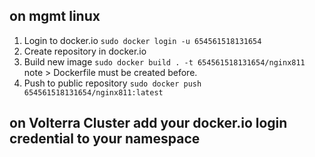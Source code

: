 ## on mgmt linux 
1. Login to docker.io  ```sudo docker login -u 654561518131654```
2. Create repository in docker.io    
3. Build new image ```sudo docker build . -t 654561518131654/nginx811``` 
   note > Dockerfile must be created before.
4. Push to public repository ```sudo docker push 654561518131654/nginx811:latest```



## on Volterra Cluster add your docker.io login credential to your namespace  
